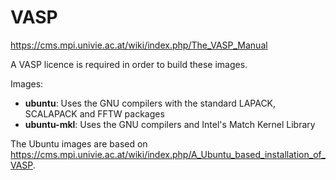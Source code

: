 # VASP
https://cms.mpi.univie.ac.at/wiki/index.php/The_VASP_Manual

A VASP licence is required in order to build these images.

Images:
* **ubuntu**: Uses the GNU compilers with the standard LAPACK, SCALAPACK and FFTW packages
* **ubuntu-mkl**: Uses the GNU compilers and Intel's Match Kernel Library

The Ubuntu images are based on https://cms.mpi.univie.ac.at/wiki/index.php/A_Ubuntu_based_installation_of_VASP.

